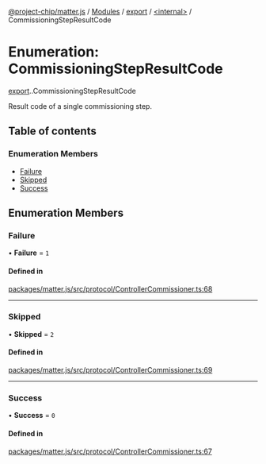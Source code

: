 [@project-chip/matter.js](../README.md) / [Modules](../modules.md) / [export](../modules/export.md) / [<internal\>](../modules/export._internal_.md) / CommissioningStepResultCode

# Enumeration: CommissioningStepResultCode

[export](../modules/export.md).[<internal>](../modules/export._internal_.md).CommissioningStepResultCode

Result code of a single commissioning step.

## Table of contents

### Enumeration Members

- [Failure](export._internal_.CommissioningStepResultCode.md#failure)
- [Skipped](export._internal_.CommissioningStepResultCode.md#skipped)
- [Success](export._internal_.CommissioningStepResultCode.md#success)

## Enumeration Members

### Failure

• **Failure** = ``1``

#### Defined in

[packages/matter.js/src/protocol/ControllerCommissioner.ts:68](https://github.com/project-chip/matter.js/blob/be83914/packages/matter.js/src/protocol/ControllerCommissioner.ts#L68)

___

### Skipped

• **Skipped** = ``2``

#### Defined in

[packages/matter.js/src/protocol/ControllerCommissioner.ts:69](https://github.com/project-chip/matter.js/blob/be83914/packages/matter.js/src/protocol/ControllerCommissioner.ts#L69)

___

### Success

• **Success** = ``0``

#### Defined in

[packages/matter.js/src/protocol/ControllerCommissioner.ts:67](https://github.com/project-chip/matter.js/blob/be83914/packages/matter.js/src/protocol/ControllerCommissioner.ts#L67)
